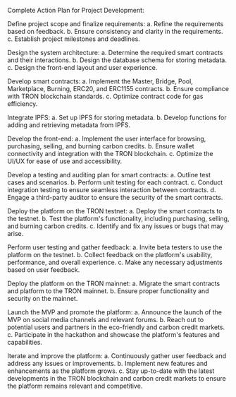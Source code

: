 Complete Action Plan for Project Development:

Define project scope and finalize requirements:
a. Refine the requirements based on feedback.
b. Ensure consistency and clarity in the requirements.
c. Establish project milestones and deadlines.

Design the system architecture:
a. Determine the required smart contracts and their interactions.
b. Design the database schema for storing metadata.
c. Design the front-end layout and user experience.

Develop smart contracts:
a. Implement the Master, Bridge, Pool, Marketplace, Burning, ERC20, and ERC1155 contracts.
b. Ensure compliance with TRON blockchain standards.
c. Optimize contract code for gas efficiency.

Integrate IPFS:
a. Set up IPFS for storing metadata.
b. Develop functions for adding and retrieving metadata from IPFS.

Develop the front-end:
a. Implement the user interface for browsing, purchasing, selling, and burning carbon credits.
b. Ensure wallet connectivity and integration with the TRON blockchain.
c. Optimize the UI/UX for ease of use and accessibility.

Develop a testing and auditing plan for smart contracts:
a. Outline test cases and scenarios.
b. Perform unit testing for each contract.
c. Conduct integration testing to ensure seamless interaction between contracts.
d. Engage a third-party auditor to ensure the security of the smart contracts.

Deploy the platform on the TRON testnet:
a. Deploy the smart contracts to the testnet.
b. Test the platform's functionality, including purchasing, selling, and burning carbon credits.
c. Identify and fix any issues or bugs that may arise.

Perform user testing and gather feedback:
a. Invite beta testers to use the platform on the testnet.
b. Collect feedback on the platform's usability, performance, and overall experience.
c. Make any necessary adjustments based on user feedback.

Deploy the platform on the TRON mainnet:
a. Migrate the smart contracts and platform to the TRON mainnet.
b. Ensure proper functionality and security on the mainnet.

Launch the MVP and promote the platform:
a. Announce the launch of the MVP on social media channels and relevant forums.
b. Reach out to potential users and partners in the eco-friendly and carbon credit markets.
c. Participate in the hackathon and showcase the platform's features and capabilities.

Iterate and improve the platform:
a. Continuously gather user feedback and address any issues or improvements.
b. Implement new features and enhancements as the platform grows.
c. Stay up-to-date with the latest developments in the TRON blockchain and carbon credit markets to ensure the platform remains relevant and competitive.